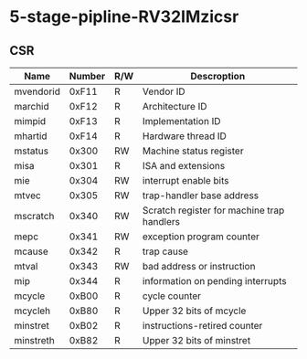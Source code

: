# 5-stage-pipline-RV32IMzicsr



## CSR

| Name      | Number | R/W | Descroption                                |
| --------- | ------ | --- | ------------------------------------------ |
| mvendorid | 0xF11  | R   | Vendor ID                                  |
| marchid   | 0xF12  | R   | Architecture ID                            |
| mimpid    | 0xF13  | R   | Implementation ID                          |
| mhartid   | 0xF14  | R   | Hardware thread ID                         |
| mstatus   | 0x300  | RW  | Machine status register                    |
| misa      | 0x301  | R   | ISA and extensions                         |
| mie       | 0x304  | RW  | interrupt enable bits                      |
| mtvec     | 0x305  | RW  | trap-handler base address                  |
| mscratch  | 0x340  | RW  | Scratch register for machine trap handlers |
| mepc      | 0x341  | RW  | exception program counter                  |
| mcause    | 0x342  | R   | trap cause                                 |
| mtval     | 0x343  | RW  | bad address or instruction                 |
| mip       | 0x344  | R   | information on pending interrupts          |
| mcycle    | 0xB00  | R   | cycle counter                              |
| mcycleh   | 0xB80  | R   | Upper 32 bits of mcycle                    |
| minstret  | 0xB02  | R   | instructions-retired counter               |
| minstreth | 0xB82  | R   | Upper 32 bits of minstret                  |
